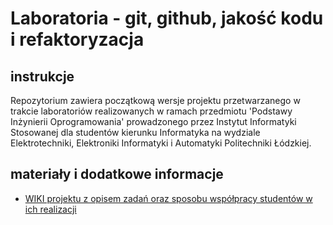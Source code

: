 # Laboratoria - git, github, jakość kodu i refaktoryzacja

## instrukcje

Repozytorium zawiera początkową wersje projektu przetwarzanego w trakcie laboratoriów 
realizowanych w ramach przedmiotu 'Podstawy Inżynierii Oprogramowania' prowadzonego 
przez Instytut Informatyki Stosowanej dla studentów kierunku Informatyka 
na wydziale Elektrotechniki, Elektroniki Informatyki i Automatyki Politechniki Łódzkiej.

## materiały i dodatkowe informacje

- [WIKI projektu z opisem zadań oraz sposobu współpracy studentów w ich realizacji](https://github.com/iis-io-team/pio_git_rhymers/wiki)
